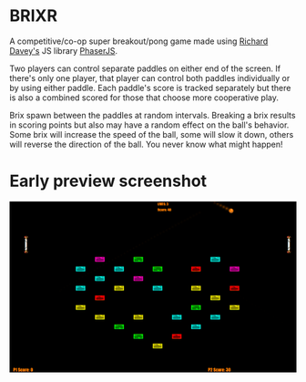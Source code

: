 # BRIXR
A competitive/co-op super breakout/pong game made using <a href="https://github.com/photonstorm" target="_blank">Richard Davey's</a> JS library <a href="https://phaser.io" target="_blank">PhaserJS</a>.



<p>Two players can control separate paddles on either end of the screen. If there's only one player, that player can control both paddles individually or by using either paddle. Each paddle's score is tracked separately but there is also a combined scored for those that choose more cooperative play.</p>

<p>Brix spawn between the paddles at random intervals. Breaking a brix results in scoring points but also may have a random effect on the ball's behavior. Some brix will increase the speed of the ball, some will slow it down, others will reverse the direction of the ball. You never know what might happen!</p>

# Early preview screenshot

![BRIXR Screenshot](/img/brixr-beta-screenshot.png?raw=true "Early Screenshot")
